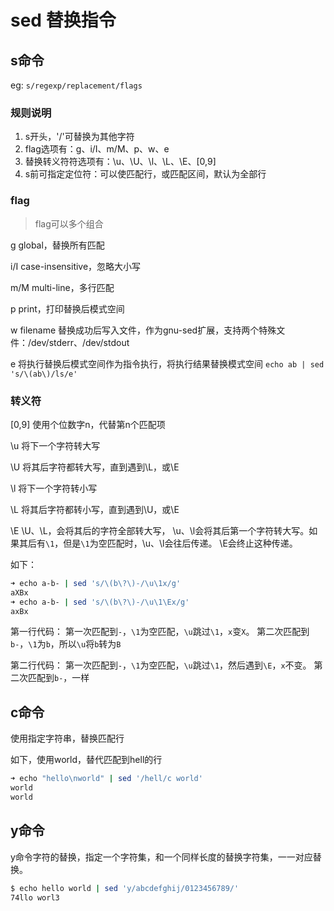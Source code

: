 # sed 替换指令

## s命令

eg:
`s/regexp/replacement/flags`

### 规则说明

1. s开头，'/'可替换为其他字符
2. flag选项有：g、i/I、m/M、p、w、e
3. 替换转义符符选项有：\u、\U、\l、\L、\E、\[0,9]
4. s前可指定定位符：可以使匹配行，或匹配区间，默认为全部行

### flag

> flag可以多个组合

g
global，替换所有匹配

i/I
case-insensitive，忽略大小写

m/M
multi-line，多行匹配

p
print，打印替换后模式空间

w filename
替换成功后写入文件，作为gnu-sed扩展，支持两个特殊文件：/dev/stderr、/dev/stdout

e
将执行替换后模式空间作为指令执行，将执行结果替换模式空间
`echo ab | sed 's/\(ab\)/ls/e'`

### 转义符

\[0,9]
使用个位数字n，代替第n个匹配项

\u
将下一个字符转大写

\U
将其后字符都转大写，直到遇到\L，或\E

\l
将下一个字符转小写

\L
将其后字符都转小写，直到遇到\U，或\E

\E
\U、\L，会将其后的字符全部转大写，
\u、\l会将其后第一个字符转大写。如果其后有`\1`，但是`\1`为空匹配时，\u、\l会往后传递。
\E会终止这种传递。

如下：

```Bash
➜ echo a-b- | sed 's/\(b\?\)-/\u\1x/g'
aXBx
➜ echo a-b- | sed 's/\(b\?\)-/\u\1\Ex/g'
axBx
```

第一行代码：
第一次匹配到`-`，`\1`为空匹配，`\u`跳过`\1`，`x`变`X`。
第二次匹配到`b-`，`\1`为`b`，所以`\u`将`b`转为`B`

第二行代码：
第一次匹配到`-`，`\1`为空匹配，`\u`跳过`\1`，然后遇到`\E`，`x`不变。
第二次匹配到`b-`，一样

## c命令

使用指定字符串，替换匹配行

如下，使用world，替代匹配到hell的行

```Bash
➜ echo "hello\nworld" | sed '/hell/c world'
world
world
```

## y命令

y命令字符的替换，指定一个字符集，和一个同样长度的替换字符集，一一对应替换。

```Bash
$ echo hello world | sed 'y/abcdefghij/0123456789/'
74llo worl3
```
